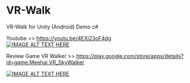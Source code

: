 # VR-Walk
VR-Walk for Unity (Android) Demo c#

Youtube >> https://youtu.be/4EXi23oF4dg </br>
[![IMAGE ALT TEXT HERE](https://img.youtube.com/vi/4EXi23oF4dg/0.jpg)](https://www.youtube.com/watch?v=4EXi23oF4dg)


Review Game VR Walker >> https://play.google.com/store/apps/details?id=game.Meehai.VR_SkyWalker

[![IMAGE ALT TEXT HERE](https://img.youtube.com/vi/tR5v4aaS3LU/0.jpg)](https://www.youtube.com/watch?v=tR5v4aaS3LU)


